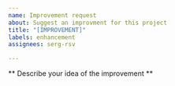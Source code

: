 ```yaml
---
name: Improvement request
about: Suggest an improvment for this project
title: "[IMPROVEMENT]"
labels: enhancement
assignees: serg-rsv

---
```


** Describe your idea of the improvement **
